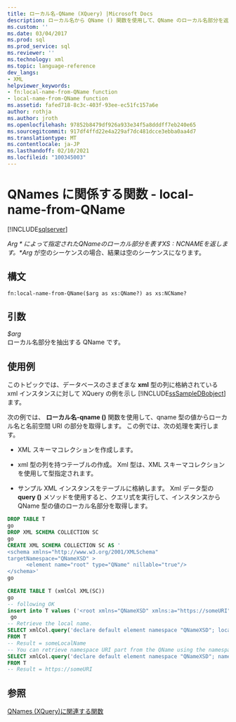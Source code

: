 ```yaml
---
title: ローカル名-QName (XQuery) |Microsoft Docs
description: ローカル名から QName () 関数を使用して、QName のローカル名部分を返す方法について説明します。
ms.custom: ''
ms.date: 03/04/2017
ms.prod: sql
ms.prod_service: sql
ms.reviewer: ''
ms.technology: xml
ms.topic: language-reference
dev_langs:
- XML
helpviewer_keywords:
- fn:local-name-from-QName function
- local-name-from-QName function
ms.assetid: fafed718-8c3c-403f-93ee-ec51fc157a6e
author: rothja
ms.author: jroth
ms.openlocfilehash: 97852b8479df926a933e34f5a8dddff7eb240e65
ms.sourcegitcommit: 917df4ffd22e4a229af7dc481dcce3ebba0aa4d7
ms.translationtype: MT
ms.contentlocale: ja-JP
ms.lasthandoff: 02/10/2021
ms.locfileid: "100345003"
---
```

# <a name="functions-related-to-qnames---local-name-from-qname"></a>QNames に関係する関数 - local-name-from-QName
[!INCLUDE[sqlserver](../includes/applies-to-version/sqlserver.md)]

  *$Arg* によって指定された QName のローカル部分を表す XS: NCNAME を返します。 *$Arg* が空のシーケンスの場合、結果は空のシーケンスになります。  
  
## <a name="syntax"></a>構文  
  
```  
fn:local-name-from-QName($arg as xs:QName?) as xs:NCName?  
```  
  
## <a name="arguments"></a>引数  
 *$arg*  
 ローカル名部分を抽出する QName です。  
  
## <a name="examples"></a>使用例  
 このトピックでは、データベースのさまざまな **xml** 型の列に格納されている xml インスタンスに対して XQuery の例を示し [!INCLUDE[ssSampleDBobject](../includes/sssampledbobject-md.md)] ます。  
  
 次の例では、 **ローカル名-qname ()** 関数を使用して、qname 型の値からローカル名と名前空間 URI の部分を取得します。 この例では、次の処理を実行します。  
  
-   XML スキーマコレクションを作成します。  
  
-   xml 型の列を持つテーブルの作成。 Xml 型は、XML スキーマコレクションを使用して型指定されます。  
  
-   サンプル XML インスタンスをテーブルに格納します。 Xml データ型の **query ()** メソッドを使用すると、クエリ式を実行して、インスタンスから QName 型の値のローカル名部分を取得します。  
  
```sql
DROP TABLE T  
go  
DROP XML SCHEMA COLLECTION SC  
go  
CREATE XML SCHEMA COLLECTION SC AS '  
<schema xmlns="http://www.w3.org/2001/XMLSchema"  
targetNamespace="QNameXSD" >  
      <element name="root" type="QName" nillable="true"/>  
</schema>'  
go  
  
CREATE TABLE T (xmlCol XML(SC))  
go  
-- following OK  
insert into T values ('<root xmlns="QNameXSD" xmlns:a="https://someURI">a:someLocalName</root>')  
 go  
-- Retrieve the local name.   
SELECT xmlCol.query('declare default element namespace "QNameXSD"; local-name-from-QName(/root[1])')  
FROM T  
-- Result = someLocalName  
-- You can retrieve namespace URI part from the QName using the namespace-uri-from-QName() function  
SELECT xmlCol.query('declare default element namespace "QNameXSD"; namespace-uri-from-QName(/root[1])')  
FROM T  
-- Result = https://someURI  
```  
  
## <a name="see-also"></a>参照  
 [QNames &#40;XQuery&#41;に関連する関数 ](./functions-related-to-qnames-expanded-qname.md)  
  
